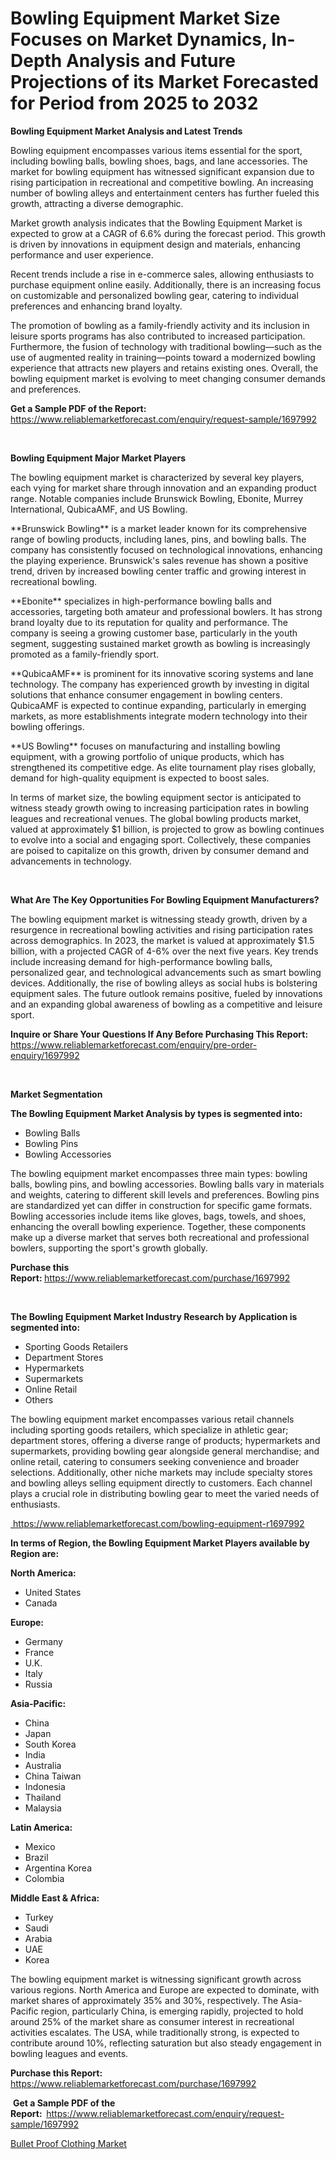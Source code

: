 <p><h1>Bowling Equipment Market Size Focuses on Market Dynamics, In-Depth Analysis and Future Projections of its Market Forecasted for Period from 2025 to 2032</h1></p><p><strong>Bowling Equipment Market Analysis and Latest Trends</strong></p>
<p><p>Bowling equipment encompasses various items essential for the sport, including bowling balls, bowling shoes, bags, and lane accessories. The market for bowling equipment has witnessed significant expansion due to rising participation in recreational and competitive bowling. An increasing number of bowling alleys and entertainment centers has further fueled this growth, attracting a diverse demographic.</p><p>Market growth analysis indicates that the Bowling Equipment Market is expected to grow at a CAGR of 6.6% during the forecast period. This growth is driven by innovations in equipment design and materials, enhancing performance and user experience. </p><p>Recent trends include a rise in e-commerce sales, allowing enthusiasts to purchase equipment online easily. Additionally, there is an increasing focus on customizable and personalized bowling gear, catering to individual preferences and enhancing brand loyalty. </p><p>The promotion of bowling as a family-friendly activity and its inclusion in leisure sports programs has also contributed to increased participation. Furthermore, the fusion of technology with traditional bowling—such as the use of augmented reality in training—points toward a modernized bowling experience that attracts new players and retains existing ones. Overall, the bowling equipment market is evolving to meet changing consumer demands and preferences.</p></p>
<p><strong>Get a Sample PDF of the Report:&nbsp;</strong> <a href="https://www.reliablemarketforecast.com/enquiry/request-sample/1697992?utm_campaign=2124&utm_medium=2&utm_source=Github&utm_content=ia&utm_term=08022025&utm_id=bowling-equipment">https://www.reliablemarketforecast.com/enquiry/request-sample/1697992</a></p>
<p>&nbsp;</p>
<p><strong>Bowling Equipment Major Market Players</strong></p>
<p><p>The bowling equipment market is characterized by several key players, each vying for market share through innovation and an expanding product range. Notable companies include Brunswick Bowling, Ebonite, Murrey International, QubicaAMF, and US Bowling.</p><p>**Brunswick Bowling** is a market leader known for its comprehensive range of bowling products, including lanes, pins, and bowling balls. The company has consistently focused on technological innovations, enhancing the playing experience. Brunswick's sales revenue has shown a positive trend, driven by increased bowling center traffic and growing interest in recreational bowling.</p><p>**Ebonite** specializes in high-performance bowling balls and accessories, targeting both amateur and professional bowlers. It has strong brand loyalty due to its reputation for quality and performance. The company is seeing a growing customer base, particularly in the youth segment, suggesting sustained market growth as bowling is increasingly promoted as a family-friendly sport.</p><p>**QubicaAMF** is prominent for its innovative scoring systems and lane technology. The company has experienced growth by investing in digital solutions that enhance consumer engagement in bowling centers. QubicaAMF is expected to continue expanding, particularly in emerging markets, as more establishments integrate modern technology into their bowling offerings.</p><p>**US Bowling** focuses on manufacturing and installing bowling equipment, with a growing portfolio of unique products, which has strengthened its competitive edge. As elite tournament play rises globally, demand for high-quality equipment is expected to boost sales.</p><p>In terms of market size, the bowling equipment sector is anticipated to witness steady growth owing to increasing participation rates in bowling leagues and recreational venues. The global bowling products market, valued at approximately $1 billion, is projected to grow as bowling continues to evolve into a social and engaging sport. Collectively, these companies are poised to capitalize on this growth, driven by consumer demand and advancements in technology.</p></p>
<p>&nbsp;</p>
<p><strong>What Are The Key Opportunities For Bowling Equipment Manufacturers?</strong></p>
<p><p>The bowling equipment market is witnessing steady growth, driven by a resurgence in recreational bowling activities and rising participation rates across demographics. In 2023, the market is valued at approximately $1.5 billion, with a projected CAGR of 4-6% over the next five years. Key trends include increasing demand for high-performance bowling balls, personalized gear, and technological advancements such as smart bowling devices. Additionally, the rise of bowling alleys as social hubs is bolstering equipment sales. The future outlook remains positive, fueled by innovations and an expanding global awareness of bowling as a competitive and leisure sport.</p></p>
<p><strong>Inquire or Share Your Questions If Any Before Purchasing This Report:</strong> <a href="https://www.reliablemarketforecast.com/enquiry/pre-order-enquiry/1697992?utm_campaign=2124&utm_medium=2&utm_source=Github&utm_content=ia&utm_term=08022025&utm_id=bowling-equipment">https://www.reliablemarketforecast.com/enquiry/pre-order-enquiry/1697992</a></p>
<p>&nbsp;</p>
<p><strong>Market Segmentation</strong></p>
<p><strong>The Bowling Equipment Market Analysis by types is segmented into:</strong></p>
<p><ul><li>Bowling Balls</li><li>Bowling Pins</li><li>Bowling Accessories</li></ul></p>
<p><p>The bowling equipment market encompasses three main types: bowling balls, bowling pins, and bowling accessories. Bowling balls vary in materials and weights, catering to different skill levels and preferences. Bowling pins are standardized yet can differ in construction for specific game formats. Bowling accessories include items like gloves, bags, towels, and shoes, enhancing the overall bowling experience. Together, these components make up a diverse market that serves both recreational and professional bowlers, supporting the sport's growth globally.</p></p>
<p><strong>Purchase this Report:&nbsp;</strong><a href="https://www.reliablemarketforecast.com/purchase/1697992?utm_campaign=2124&utm_medium=2&utm_source=Github&utm_content=ia&utm_term=08022025&utm_id=bowling-equipment">https://www.reliablemarketforecast.com/purchase/1697992</a></p>
<p>&nbsp;</p>
<p><strong>The Bowling Equipment Market Industry Research by Application is segmented into:</strong></p>
<p><ul><li>Sporting Goods Retailers</li><li>Department Stores</li><li>Hypermarkets</li><li>Supermarkets</li><li>Online Retail</li><li>Others</li></ul></p>
<p><p>The bowling equipment market encompasses various retail channels including sporting goods retailers, which specialize in athletic gear; department stores, offering a diverse range of products; hypermarkets and supermarkets, providing bowling gear alongside general merchandise; and online retail, catering to consumers seeking convenience and broader selections. Additionally, other niche markets may include specialty stores and bowling alleys selling equipment directly to customers. Each channel plays a crucial role in distributing bowling gear to meet the varied needs of enthusiasts.</p></p>
<p><a href="https://www.reliablemarketforecast.com/bowling-equipment-r1697992?utm_campaign=2124&utm_medium=2&utm_source=Github&utm_content=ia&utm_term=08022025&utm_id=bowling-equipment">&nbsp;https://www.reliablemarketforecast.com/bowling-equipment-r1697992</a></p>
<p><strong>In terms of Region, the Bowling Equipment Market Players available by Region are:</strong></p>
<p>
    <p> <strong> North America: </strong>
        <ul>
            <li>United States</li>
            <li>Canada</li>
        </ul>
        </p> 
    <p> <strong> Europe: </strong>
        <ul>
            <li>Germany</li>
            <li>France</li>
            <li>U.K.</li>
            <li>Italy</li>
            <li>Russia</li>
        </ul>
        </p> 
    <p> <strong> Asia-Pacific: </strong>
        <ul>
            <li>China</li>
            <li>Japan</li>
            <li>South Korea</li>
            <li>India</li>
            <li>Australia</li>
            <li>China Taiwan</li>
            <li>Indonesia</li>
            <li>Thailand</li>
            <li>Malaysia</li>
        </ul>
        </p> 
    <p> <strong> Latin America: </strong>
        <ul>
            <li>Mexico</li>
            <li>Brazil</li>
            <li>Argentina Korea</li>
            <li>Colombia</li>
        </ul>
        </p> 
    <p> <strong> Middle East & Africa: </strong>
        <ul>
            <li>Turkey</li>
            <li>Saudi</li>
            <li>Arabia</li>
            <li>UAE</li>
            <li>Korea</li>
        </ul>
    </p>
    </p>
<p><p>The bowling equipment market is witnessing significant growth across various regions. North America and Europe are expected to dominate, with market shares of approximately 35% and 30%, respectively. The Asia-Pacific region, particularly China, is emerging rapidly, projected to hold around 25% of the market share as consumer interest in recreational activities escalates. The USA, while traditionally strong, is expected to contribute around 10%, reflecting saturation but also steady engagement in bowling leagues and events.</p></p>
<p><strong>Purchase this Report: </strong><a href="https://www.reliablemarketforecast.com/purchase/1697992?utm_campaign=2124&utm_medium=2&utm_source=Github&utm_content=ia&utm_term=08022025&utm_id=bowling-equipment">https://www.reliablemarketforecast.com/purchase/1697992</a></p>
<p>&nbsp;<strong>Get a Sample PDF of the Report:&nbsp;&nbsp;</strong><a href="https://www.reliablemarketforecast.com/enquiry/request-sample/1697992?utm_campaign=2124&utm_medium=2&utm_source=Github&utm_content=ia&utm_term=08022025&utm_id=bowling-equipment">https://www.reliablemarketforecast.com/enquiry/request-sample/1697992</a></p>
<p><strong></strong></p>
<p><p><a href="https://github.com/SanjidaMahmud54/Market-Research-Report-List-1/blob/main/bullet-proof-clothing-market.md?utm_campaign=2124&utm_medium=2&utm_source=Github&utm_content=ia&utm_term=08022025&utm_id=bowling-equipment">Bullet Proof Clothing Market</a></p></p>
